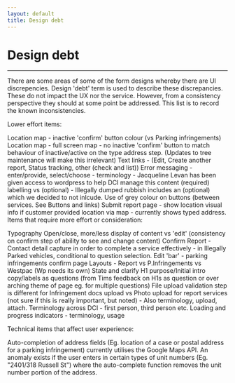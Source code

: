 ```yaml
---
layout: default
title: Design debt
---
```

# Design debt
***

There are some areas of some of the form designs whereby there are UI discrepencies. Design 'debt' term is used to describe these discrepancies. 
These do not impact the UX nor the service. However, from a consistency perspective they should at some point be addressed.
This list is to record the known inconsistencies. 

Lower effort items:

Location map - inactive 'confirm' button colour (vs Parking infringements) 
Location map - full screen map - no inactive 'confirm' button to match behaviour of inactive/active on the type address step. (Updates to tree maintenance will make this irrelevant)
Text links - (Edit, Create another report, Status tracking, other (check and list)) 
Error messaging - enter/provide, select/choose - terminology - Jacqueline Levan has been given access to wordpress to help DCI manage this content
(required) labelling vs (optional) - Illegally dumped rubbish includes an (optional) which we decided to not inlcude. 
Use of grey colour on buttons (between services. See Buttons and links) 
Submit report page - show location visual info if customer provided location via map - currently shows typed address. 
Items that require more effort or consideration:

Typography
Open/close, more/less display of content vs 'edit' (consistency on confirm step of ability to see and change content)
Confirm Report - Contact detail capture in order to complete a service effectively - in Illegally Parked vehicles, conditional to question selection.
Edit 'bar' - parking infringements confirm page
Layouts - Report vs P.Infringements vs Westpac (Wp needs its own)
State and clarify H1 purpose/Initial intro copy/labels as questions (from Tims feedback on H1s as question or over arching theme of page eg. for multiple questions)
File upload validation step is different for Infringement docs upload vs Photo upload for report services (not sure if this is really important, but noted) - Also terminology, upload, attach. 
Terminology across DCI - first person, third person etc. 
Loading and progress indicators - terminology, usage

Technical items that affect user experience:

Auto-completion of address fields (Eg. location of a case or postal address for a parking infringement) currently utilises the Google Maps API. An anomaly exists if the user enters in certain types of unit numbers (Eg. "2401/318 Russell St") where the auto-complete function removes the unit number portion of the address.
